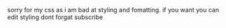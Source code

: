 sorry for my css
as i am bad at styling and fomatting.
if you want you can edit styling
dont forgat subscribe
